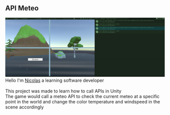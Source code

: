 ## API Meteo

![It's kinda cold and windy there](./APIMeteo.jpg)
Hello I'm [Nicolas](https://www.linkedin.com/in/taillepierrenicolas/) a learning software developer<br><br>
This project was made to learn how to call APIs in Unity  
The game would call a meteo API to check the current meteo at a specific point in the world and change the color temperature and windspeed in the scene accordingly
